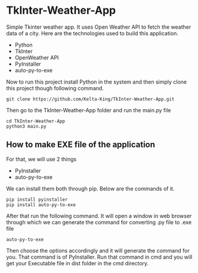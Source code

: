 # TkInter-Weather-App
Simple Tkinter weather app. It uses Open Weather API to fetch the weather data of a city. Here are the technologies used to build this application.
- Python
- TkInter
- OpenWeather API
- PyInstaller
- auto-py-to-exe

Now to run this project install Python in the system and then simply clone this project though following command. 
```
git clone https://github.com/Kelta-King/TkInter-Weather-App.git
```
Then go to the TkInter-Weather-App folder and run the main.py file
```
cd TkInter-Weather-App
python3 main.py
```

## How to make EXE file of the application
For that, we will use 2 things
- PyInstaller
- auto-py-to-exe

We can install them both through pip. Below are the commands of it.
```
pip install pyinstaller
pip install auto-py-to-exe
```
After that run the following command. It will open a window in web browser through which we can generate the command for converting .py file to .exe file
```
auto-py-to-exe
```

Then choose the options accordingly and it will generate the command for you. That command is of PyInstaller. Run that command in cmd and you will get your Executable file in dist folder in the cmd directory.
